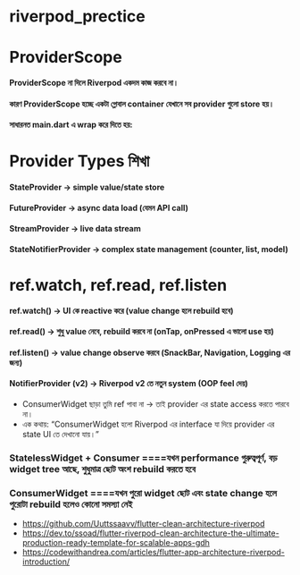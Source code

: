 # riverpod_prectice

# ProviderScope
#### ProviderScope না দিলে Riverpod একদম কাজ করবে না।
#### কারণ ProviderScope হচ্ছে একটা গ্লোবাল container যেখানে সব provider গুলো store হয়।
#### সাধারনত main.dart এ wrap করে দিতে হয়:

# Provider Types শিখা
#### StateProvider → simple value/state store
#### FutureProvider → async data load (যেমন API call)
#### StreamProvider → live data stream
#### StateNotifierProvider → complex state management (counter, list, model)

# ref.watch, ref.read, ref.listen
#### ref.watch() → UI কে reactive করে (value change হলে rebuild হবে)
#### ref.read() → শুধু value নেবে, rebuild করবে না (onTap, onPressed এ ভালো use হয়)
#### ref.listen() → value change observe করবে (SnackBar, Navigation, Logging এর জন্য)
#### NotifierProvider (v2) → Riverpod v2 তে নতুন system (OOP feel দেয়)


* ConsumerWidget ছাড়া তুমি ref পাবা না → তাই provider এর state access করতে পারবে না।
* এক কথায়: “ConsumerWidget হলো Riverpod এর interface যা দিয়ে provider এর state UI তে দেখানো যায়।”
### StatelessWidget + Consumer ====যখন performance গুরুত্বপূর্ণ, বড় widget tree আছে, শুধুমাত্র ছোট অংশ rebuild করতে হবে
### ConsumerWidget             ====যখন পুরো widget ছোট এবং state change হলে পুরোটা rebuild হলেও কোনো সমস্যা নেই
* https://github.com/Uuttssaavv/flutter-clean-architecture-riverpod
* https://dev.to/ssoad/flutter-riverpod-clean-architecture-the-ultimate-production-ready-template-for-scalable-apps-gdh
* https://codewithandrea.com/articles/flutter-app-architecture-riverpod-introduction/
